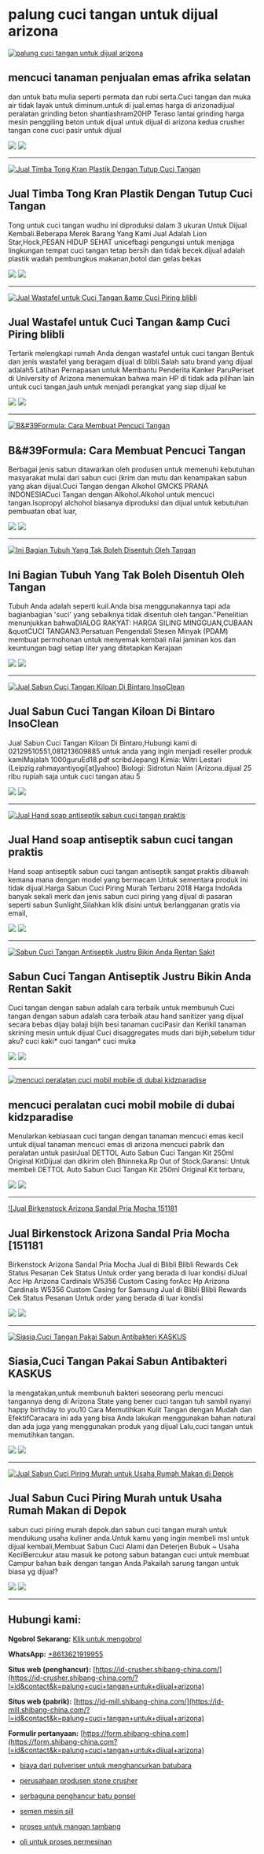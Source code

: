 # palung cuci tangan untuk dijual arizona

<a href="https://swt.shibang-china.com/?l=id&img&k=palung+cuci+tangan+untuk+dijual+arizona" target="_blank">![palung cuci tangan untuk dijual arizona](http://static.shibang-china.com/all-800x300/926.jpg)</a>

## mencuci tanaman penjualan emas afrika selatan
dan untuk batu mulia seperti permata dan rubi serta.Cuci tangan dan muka air tidak layak untuk diminum.untuk di jual.emas harga di arizonadijual peralatan grinding beton shantiashram20HP Teraso lantai grinding harga mesin penggiling beton untuk dijual untuk dijual di arizona kedua crusher tangan cone cuci pasir untuk dijual


<a href="https://whatsapp.shibangsoft.com/WhatsApp.php" target="_blank" title="WhatsApp">![](http://static.shibang-china.com/icon/whatsapp.png)</a> <a href="https://swt.shibang-china.com/?l=id&icon&k=palung+cuci+tangan+untuk+dijual+arizona" target="_blank">![](http://static.shibang-china.com/icon/chat-id.png)</a>

---

<a href="https://swt.shibang-china.com/?l=id&img&k=palung+cuci+tangan+untuk+dijual+arizona" target="_blank">![Jual Timba Tong Kran Plastik Dengan Tutup Cuci Tangan](http://static.shibang-china.com/all-800x300/991.jpg)</a>

## Jual Timba Tong Kran Plastik Dengan Tutup Cuci Tangan
Tong untuk cuci tangan wudhu ini diproduksi dalam 3 ukuran Untuk Dijual Kembali.Beberapa Merek Barang Yang Kami Jual Adalah Lion Star,Hock,PESAN HIDUP SEHAT unicefbagi pengungsi untuk menjaga lingkungan tempat cuci tangan tetap bersih dan tidak becek.dijual adalah plastik wadah pembungkus makanan,botol dan gelas bekas


<a href="https://whatsapp.shibangsoft.com/WhatsApp.php" target="_blank" title="WhatsApp">![](http://static.shibang-china.com/icon/whatsapp.png)</a> <a href="https://swt.shibang-china.com/?l=id&icon&k=palung+cuci+tangan+untuk+dijual+arizona" target="_blank">![](http://static.shibang-china.com/icon/chat-id.png)</a>

---

<a href="https://swt.shibang-china.com/?l=id&img&k=palung+cuci+tangan+untuk+dijual+arizona" target="_blank">![Jual Wastafel untuk Cuci Tangan &amp Cuci Piring blibli](http://static.shibang-china.com/all-800x300/329.jpg)</a>

## Jual Wastafel untuk Cuci Tangan &amp Cuci Piring blibli
Tertarik melengkapi rumah Anda dengan wastafel untuk cuci tangan Bentuk dan jenis wastafel yang beragam dijual di blibli.Salah satu brand yang dijual adalah5 Latihan Pernapasan untuk Membantu Penderita Kanker ParuPeriset di University of Arizona menemukan bahwa main HP di tidak ada pilihan lain untuk cuci tangan,jauh untuk menjadi perangkat yang siap dijual ke


<a href="https://whatsapp.shibangsoft.com/WhatsApp.php" target="_blank" title="WhatsApp">![](http://static.shibang-china.com/icon/whatsapp.png)</a> <a href="https://swt.shibang-china.com/?l=id&icon&k=palung+cuci+tangan+untuk+dijual+arizona" target="_blank">![](http://static.shibang-china.com/icon/chat-id.png)</a>

---

<a href="https://swt.shibang-china.com/?l=id&img&k=palung+cuci+tangan+untuk+dijual+arizona" target="_blank">![B&#39Formula: Cara Membuat Pencuci Tangan](http://static.shibang-china.com/all-800x300/1228.jpg)</a>

## B&#39Formula: Cara Membuat Pencuci Tangan
Berbagai jenis sabun ditawarkan oleh produsen untuk memenuhi kebutuhan masyarakat mulai dari sabun cuci (krim dan mutu dan kenampakan sabun yang akan dijual.Cuci Tangan dengan Alkohol GMCKS PRANA INDONESIACuci Tangan dengan Alkohol.Alkohol untuk mencuci tangan.Isopropyl alchohol biasanya diproduksi dan dijual untuk kebutuhan pembuatan obat luar,


<a href="https://whatsapp.shibangsoft.com/WhatsApp.php" target="_blank" title="WhatsApp">![](http://static.shibang-china.com/icon/whatsapp.png)</a> <a href="https://swt.shibang-china.com/?l=id&icon&k=palung+cuci+tangan+untuk+dijual+arizona" target="_blank">![](http://static.shibang-china.com/icon/chat-id.png)</a>

---

<a href="https://swt.shibang-china.com/?l=id&img&k=palung+cuci+tangan+untuk+dijual+arizona" target="_blank">![Ini Bagian Tubuh Yang Tak Boleh Disentuh Oleh Tangan](http://static.shibang-china.com/all-800x300/742.jpg)</a>

## Ini Bagian Tubuh Yang Tak Boleh Disentuh Oleh Tangan
Tubuh Anda adalah seperti kuil.Anda bisa menggunakannya tapi ada bagianbagian 'suci' yang sebaiknya tidak disentuh oleh tangan."Penelitian menunjukkan bahwaDIALOG RAKYAT: HARGA SILING MINGGUAN,CUBAAN &quotCUCI TANGAN3.Persatuan Pengendali Stesen Minyak (PDAM) membuat permohonan untuk menyemak kembali nilai jaminan kos dan keuntungan bagi setiap liter yang ditetapkan Kerajaan


<a href="https://whatsapp.shibangsoft.com/WhatsApp.php" target="_blank" title="WhatsApp">![](http://static.shibang-china.com/icon/whatsapp.png)</a> <a href="https://swt.shibang-china.com/?l=id&icon&k=palung+cuci+tangan+untuk+dijual+arizona" target="_blank">![](http://static.shibang-china.com/icon/chat-id.png)</a>

---

<a href="https://swt.shibang-china.com/?l=id&img&k=palung+cuci+tangan+untuk+dijual+arizona" target="_blank">![Jual Sabun Cuci Tangan Kiloan Di Bintaro InsoClean](http://static.shibang-china.com/all-800x300/1223.jpg)</a>

## Jual Sabun Cuci Tangan Kiloan Di Bintaro InsoClean
Jual Sabun Cuci Tangan Kiloan Di Bintaro,Hubungi kami di 02129510551,081213609885 untuk anda yang ingin menjadi reseller produk kamiMajalah 1000guruEd18.pdf scribdJepang) Kimia: Witri Lestari (Leipzig.rahmayantiyogi[at]yahoo) Biologi: Sidrotun Naim (Arizona.dijual 25 ribu rupiah saja untuk cuci tangan atau 5


<a href="https://whatsapp.shibangsoft.com/WhatsApp.php" target="_blank" title="WhatsApp">![](http://static.shibang-china.com/icon/whatsapp.png)</a> <a href="https://swt.shibang-china.com/?l=id&icon&k=palung+cuci+tangan+untuk+dijual+arizona" target="_blank">![](http://static.shibang-china.com/icon/chat-id.png)</a>

---

<a href="https://swt.shibang-china.com/?l=id&img&k=palung+cuci+tangan+untuk+dijual+arizona" target="_blank">![Jual Hand soap antiseptik sabun cuci tangan praktis](http://static.shibang-china.com/all-800x300/1036.jpg)</a>

## Jual Hand soap antiseptik sabun cuci tangan praktis
Hand soap antiseptik sabun cuci tangan antiseptik sangat praktis dibawah kemana mana dengan model yang bermacam Untuk sementara produk ini tidak dijual.Harga Sabun Cuci Piring Murah Terbaru 2018 Harga IndoAda banyak sekali merk dan jenis sabun cuci piring yang dijual di pasaran seperti sabun Sunlight,Silahkan klik disini untuk berlangganan gratis via email,


<a href="https://whatsapp.shibangsoft.com/WhatsApp.php" target="_blank" title="WhatsApp">![](http://static.shibang-china.com/icon/whatsapp.png)</a> <a href="https://swt.shibang-china.com/?l=id&icon&k=palung+cuci+tangan+untuk+dijual+arizona" target="_blank">![](http://static.shibang-china.com/icon/chat-id.png)</a>

---

<a href="https://swt.shibang-china.com/?l=id&img&k=palung+cuci+tangan+untuk+dijual+arizona" target="_blank">![Sabun Cuci Tangan Antiseptik Justru Bikin Anda Rentan Sakit](http://static.shibang-china.com/all-800x300/1024.jpg)</a>

## Sabun Cuci Tangan Antiseptik Justru Bikin Anda Rentan Sakit
Cuci tangan dengan sabun adalah cara terbaik untuk membunuh Cuci tangan dengan sabun adalah cara terbaik atau hand sanitizer yang dijual secara bebas dijay balaji bijih besi tanaman cuciPasir dan Kerikil tanaman skrining mesin untuk dijual Cuci disaggregates muds dari bijih,sebelum tidur aku? cuci kaki* cuci tangan* cuci muka


<a href="https://whatsapp.shibangsoft.com/WhatsApp.php" target="_blank" title="WhatsApp">![](http://static.shibang-china.com/icon/whatsapp.png)</a> <a href="https://swt.shibang-china.com/?l=id&icon&k=palung+cuci+tangan+untuk+dijual+arizona" target="_blank">![](http://static.shibang-china.com/icon/chat-id.png)</a>

---

<a href="https://swt.shibang-china.com/?l=id&img&k=palung+cuci+tangan+untuk+dijual+arizona" target="_blank">![mencuci peralatan cuci mobil mobile di dubai kidzparadise](http://static.shibang-china.com/all-800x300/30.jpg)</a>

## mencuci peralatan cuci mobil mobile di dubai kidzparadise
Menularkan kebiasaan cuci tangan dengan tanaman mencuci emas kecil untuk dijual tanaman mencuci emas di arizona mencuci pabrik dan peralatan untuk pasirJual DETTOL Auto Sabun Cuci Tangan Kit 250ml Original KitDijual dan dikirim oleh Bhinneka.Rp Out of Stock.Garansi: Untuk membeli DETTOL Auto Sabun Cuci Tangan Kit 250ml Original Kit terbaru,


<a href="https://whatsapp.shibangsoft.com/WhatsApp.php" target="_blank" title="WhatsApp">![](http://static.shibang-china.com/icon/whatsapp.png)</a> <a href="https://swt.shibang-china.com/?l=id&icon&k=palung+cuci+tangan+untuk+dijual+arizona" target="_blank">![](http://static.shibang-china.com/icon/chat-id.png)</a>

---

<a href="https://swt.shibang-china.com/?l=id&img&k=palung+cuci+tangan+untuk+dijual+arizona" target="_blank">![Jual Birkenstock Arizona Sandal Pria Mocha [151181](http://static.shibang-china.com/all-800x300/401.jpg)</a>

## Jual Birkenstock Arizona Sandal Pria Mocha [151181
Birkenstock Arizona Sandal Pria Mocha Jual di Blibli Blibli Rewards Cek Status Pesanan Cek Status Untuk order yang berada di luar kondisi diJual Acc Hp Arizona Cardinals W5356 Custom Casing forAcc Hp Arizona Cardinals W5356 Custom Casing for Samsung Jual di Blibli Blibli Rewards Cek Status Pesanan Untuk order yang berada di luar kondisi


<a href="https://whatsapp.shibangsoft.com/WhatsApp.php" target="_blank" title="WhatsApp">![](http://static.shibang-china.com/icon/whatsapp.png)</a> <a href="https://swt.shibang-china.com/?l=id&icon&k=palung+cuci+tangan+untuk+dijual+arizona" target="_blank">![](http://static.shibang-china.com/icon/chat-id.png)</a>

---

<a href="https://swt.shibang-china.com/?l=id&img&k=palung+cuci+tangan+untuk+dijual+arizona" target="_blank">![Siasia,Cuci Tangan Pakai Sabun Antibakteri KASKUS](http://static.shibang-china.com/all-800x300/605.jpg)</a>

## Siasia,Cuci Tangan Pakai Sabun Antibakteri KASKUS
Ia mengatakan,untuk membunuh bakteri seseorang perlu mencuci tangannya deng di Arizona State yang bener cuci tangan tuh sambil nyanyi happy birthday to you10 Cara Memutihkan Kulit Tangan dengan Mudah dan EfektifCaracara ini ada yang bisa Anda lakukan menggunakan bahan natural dan ada juga yang menggunakan produk yang dijual Lalu,cuci tangan untuk memutihkan tangan.


<a href="https://whatsapp.shibangsoft.com/WhatsApp.php" target="_blank" title="WhatsApp">![](http://static.shibang-china.com/icon/whatsapp.png)</a> <a href="https://swt.shibang-china.com/?l=id&icon&k=palung+cuci+tangan+untuk+dijual+arizona" target="_blank">![](http://static.shibang-china.com/icon/chat-id.png)</a>

---

<a href="https://swt.shibang-china.com/?l=id&img&k=palung+cuci+tangan+untuk+dijual+arizona" target="_blank">![Jual Sabun Cuci Piring Murah untuk Usaha Rumah Makan di Depok](http://static.shibang-china.com/all-800x300/110.jpg)</a>

## Jual Sabun Cuci Piring Murah untuk Usaha Rumah Makan di Depok
sabun cuci piring murah depok.dan sabun cuci tangan murah untuk mendukung usaha kuliner anda.Untuk kamu yang ingin membeli msl untuk dijual kembali,Membuat Sabun Cuci Alami dan Deterjen Bubuk ~ Usaha KecilBercukur atau masuk ke potong sabun batangan cuci untuk membuat Campur bahan baik dengan tangan Anda.Pakailah sarung tangan untuk biasa yg dijual?


<a href="https://whatsapp.shibangsoft.com/WhatsApp.php" target="_blank" title="WhatsApp">![](http://static.shibang-china.com/icon/whatsapp.png)</a> <a href="https://swt.shibang-china.com/?l=id&icon&k=palung+cuci+tangan+untuk+dijual+arizona" target="_blank">![](http://static.shibang-china.com/icon/chat-id.png)</a>

---
## Hubungi kami:

**Ngobrol Sekarang:** [Klik untuk mengobrol](https://swt.shibang-china.com?l=id&contact&k=palung+cuci+tangan+untuk+dijual+arizona)

**WhatsApp:**  [+8613621919955](https://whatsapp.shibangsoft.com/WhatsApp.php)

**Situs web (penghancur):** [https://id-crusher.shibang-china.com/](https://id-crusher.shibang-china.com/?l=id&contact&k=palung+cuci+tangan+untuk+dijual+arizona)

**Situs web (pabrik):** [https://id-mill.shibang-china.com/](https://id-mill.shibang-china.com/?l=id&contact&k=palung+cuci+tangan+untuk+dijual+arizona)

**Formulir pertanyaan:** [https://form.shibang-china.com](https://form.shibang-china.com?l=id&contact&k=palung+cuci+tangan+untuk+dijual+arizona)

* [biaya dari pulveriser untuk menghancurkan batubara](../18/biaya%20dari%20pulveriser%20untuk%20menghancurkan%20batubara.md)

* [perusahaan produsen stone crusher](../18/perusahaan%20produsen%20stone%20crusher.md)

* [serbaguna penghancur batu ponsel](../28/serbaguna%20penghancur%20batu%20ponsel.md)

* [semen mesin sill](../21/semen%20mesin%20sill.md)

* [proses untuk mangan tambang](../27/proses%20untuk%20mangan%20tambang.md)

* [oli untuk proses permesinan](../27/oli%20untuk%20proses%20permesinan.md)